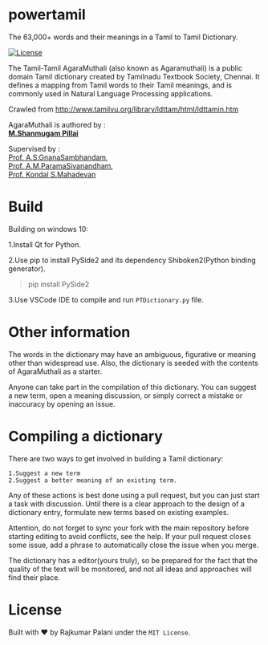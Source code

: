 # powertamil

The 63,000+ words and their meanings in a Tamil to Tamil Dictionary.

[![License](https://img.shields.io/:license-mit-blue.svg)](./LICENSE.md)

The Tamil-Tamil AgaraMuthali (also known as Agaramuthali) is a public domain Tamil dictionary created by Tamilnadu Textbook Society, Chennai. It defines a mapping from Tamil words to their Tamil meanings, and is commonly used in Natural Language Processing applications.


Crawled from http://www.tamilvu.org/library/ldttam/html/ldttamin.htm

AgaraMuthali is authored by :<br>
    **[M.Shanmugam Pillai]()**

Supervised by :<br>
    [Prof. A.S.GnanaSambhandam](),<br>
    [Prof. A.M.ParamaSivanandham](),<br>
    [Prof. Kondal S.Mahadevan]()<br>


# Build
Building on windows 10:

1.Install Qt for Python.

2.Use pip to install PySide2 and its dependency Shiboken2(Python binding generator).
>pip install PySide2

3.Use VSCode IDE to compile and run `PTDictionary.py` file.

# Other information
The words in the dictionary may have an ambiguous, figurative or meaning other than widespread use. Also, the dictionary is seeded with the contents of AgaraMuthali as a starter.

Anyone can take part in the compilation of this dictionary. You can suggest a new term, open a meaning discussion, or simply correct a mistake or inaccuracy by opening an issue.


# Compiling a dictionary
There are two ways to get involved in building a Tamil dictionary:

    1.Suggest a new term
    2.Suggest a better meaning of an existing term.

Any of these actions is best done using a pull request, but you can just start a task with discussion. Until there is a clear approach to the design of a dictionary entry, formulate new terms based on existing examples.

Attention, do not forget to sync your fork with the main repository before starting editing to avoid conflicts, see the help. If your pull request closes some issue, add a phrase to automatically close the issue when you merge.

The dictionary has a editor(yours truly), so be prepared for the fact that the quality of the text will be monitored, and not all ideas and approaches will find their place.


# License
Built with ♥ by Rajkumar Palani under the `MIT License`.